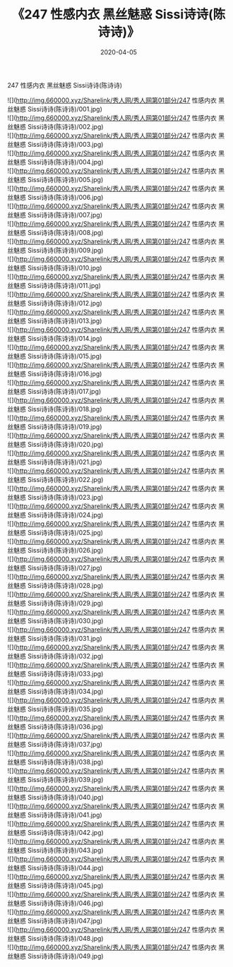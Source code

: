 ﻿---
layout: post
title:  《247 性感内衣 黑丝魅惑 Sissi诗诗(陈诗诗)》
date:   2020-04-05
img: http://img.660000.xyz/Sharelink/秀人网/秀人网第01部分/247 性感内衣 黑丝魅惑 Sissi诗诗(陈诗诗)/000.jpg
categories: [美女, 清纯, 唯美]
---

247 性感内衣 黑丝魅惑 Sissi诗诗(陈诗诗)

  ![](http://img.660000.xyz/Sharelink/秀人网/秀人网第01部分/247 性感内衣 黑丝魅惑 Sissi诗诗(陈诗诗)/001.jpg) <br> ![](http://img.660000.xyz/Sharelink/秀人网/秀人网第01部分/247 性感内衣 黑丝魅惑 Sissi诗诗(陈诗诗)/002.jpg) <br> ![](http://img.660000.xyz/Sharelink/秀人网/秀人网第01部分/247 性感内衣 黑丝魅惑 Sissi诗诗(陈诗诗)/003.jpg) <br> ![](http://img.660000.xyz/Sharelink/秀人网/秀人网第01部分/247 性感内衣 黑丝魅惑 Sissi诗诗(陈诗诗)/004.jpg) <br> ![](http://img.660000.xyz/Sharelink/秀人网/秀人网第01部分/247 性感内衣 黑丝魅惑 Sissi诗诗(陈诗诗)/005.jpg) <br> ![](http://img.660000.xyz/Sharelink/秀人网/秀人网第01部分/247 性感内衣 黑丝魅惑 Sissi诗诗(陈诗诗)/006.jpg) <br> ![](http://img.660000.xyz/Sharelink/秀人网/秀人网第01部分/247 性感内衣 黑丝魅惑 Sissi诗诗(陈诗诗)/007.jpg) <br> ![](http://img.660000.xyz/Sharelink/秀人网/秀人网第01部分/247 性感内衣 黑丝魅惑 Sissi诗诗(陈诗诗)/008.jpg) <br> ![](http://img.660000.xyz/Sharelink/秀人网/秀人网第01部分/247 性感内衣 黑丝魅惑 Sissi诗诗(陈诗诗)/009.jpg) <br> ![](http://img.660000.xyz/Sharelink/秀人网/秀人网第01部分/247 性感内衣 黑丝魅惑 Sissi诗诗(陈诗诗)/010.jpg) <br> ![](http://img.660000.xyz/Sharelink/秀人网/秀人网第01部分/247 性感内衣 黑丝魅惑 Sissi诗诗(陈诗诗)/011.jpg) <br> ![](http://img.660000.xyz/Sharelink/秀人网/秀人网第01部分/247 性感内衣 黑丝魅惑 Sissi诗诗(陈诗诗)/012.jpg) <br> ![](http://img.660000.xyz/Sharelink/秀人网/秀人网第01部分/247 性感内衣 黑丝魅惑 Sissi诗诗(陈诗诗)/013.jpg) <br> ![](http://img.660000.xyz/Sharelink/秀人网/秀人网第01部分/247 性感内衣 黑丝魅惑 Sissi诗诗(陈诗诗)/014.jpg) <br> ![](http://img.660000.xyz/Sharelink/秀人网/秀人网第01部分/247 性感内衣 黑丝魅惑 Sissi诗诗(陈诗诗)/015.jpg) <br> ![](http://img.660000.xyz/Sharelink/秀人网/秀人网第01部分/247 性感内衣 黑丝魅惑 Sissi诗诗(陈诗诗)/016.jpg) <br> ![](http://img.660000.xyz/Sharelink/秀人网/秀人网第01部分/247 性感内衣 黑丝魅惑 Sissi诗诗(陈诗诗)/017.jpg) <br> ![](http://img.660000.xyz/Sharelink/秀人网/秀人网第01部分/247 性感内衣 黑丝魅惑 Sissi诗诗(陈诗诗)/018.jpg) <br> ![](http://img.660000.xyz/Sharelink/秀人网/秀人网第01部分/247 性感内衣 黑丝魅惑 Sissi诗诗(陈诗诗)/019.jpg) <br> ![](http://img.660000.xyz/Sharelink/秀人网/秀人网第01部分/247 性感内衣 黑丝魅惑 Sissi诗诗(陈诗诗)/020.jpg) <br> ![](http://img.660000.xyz/Sharelink/秀人网/秀人网第01部分/247 性感内衣 黑丝魅惑 Sissi诗诗(陈诗诗)/021.jpg) <br> ![](http://img.660000.xyz/Sharelink/秀人网/秀人网第01部分/247 性感内衣 黑丝魅惑 Sissi诗诗(陈诗诗)/022.jpg) <br> ![](http://img.660000.xyz/Sharelink/秀人网/秀人网第01部分/247 性感内衣 黑丝魅惑 Sissi诗诗(陈诗诗)/023.jpg) <br> ![](http://img.660000.xyz/Sharelink/秀人网/秀人网第01部分/247 性感内衣 黑丝魅惑 Sissi诗诗(陈诗诗)/024.jpg) <br> ![](http://img.660000.xyz/Sharelink/秀人网/秀人网第01部分/247 性感内衣 黑丝魅惑 Sissi诗诗(陈诗诗)/025.jpg) <br> ![](http://img.660000.xyz/Sharelink/秀人网/秀人网第01部分/247 性感内衣 黑丝魅惑 Sissi诗诗(陈诗诗)/026.jpg) <br> ![](http://img.660000.xyz/Sharelink/秀人网/秀人网第01部分/247 性感内衣 黑丝魅惑 Sissi诗诗(陈诗诗)/027.jpg) <br> ![](http://img.660000.xyz/Sharelink/秀人网/秀人网第01部分/247 性感内衣 黑丝魅惑 Sissi诗诗(陈诗诗)/028.jpg) <br> ![](http://img.660000.xyz/Sharelink/秀人网/秀人网第01部分/247 性感内衣 黑丝魅惑 Sissi诗诗(陈诗诗)/029.jpg) <br> ![](http://img.660000.xyz/Sharelink/秀人网/秀人网第01部分/247 性感内衣 黑丝魅惑 Sissi诗诗(陈诗诗)/030.jpg) <br> ![](http://img.660000.xyz/Sharelink/秀人网/秀人网第01部分/247 性感内衣 黑丝魅惑 Sissi诗诗(陈诗诗)/031.jpg) <br> ![](http://img.660000.xyz/Sharelink/秀人网/秀人网第01部分/247 性感内衣 黑丝魅惑 Sissi诗诗(陈诗诗)/032.jpg) <br> ![](http://img.660000.xyz/Sharelink/秀人网/秀人网第01部分/247 性感内衣 黑丝魅惑 Sissi诗诗(陈诗诗)/033.jpg) <br> ![](http://img.660000.xyz/Sharelink/秀人网/秀人网第01部分/247 性感内衣 黑丝魅惑 Sissi诗诗(陈诗诗)/034.jpg) <br> ![](http://img.660000.xyz/Sharelink/秀人网/秀人网第01部分/247 性感内衣 黑丝魅惑 Sissi诗诗(陈诗诗)/035.jpg) <br> ![](http://img.660000.xyz/Sharelink/秀人网/秀人网第01部分/247 性感内衣 黑丝魅惑 Sissi诗诗(陈诗诗)/036.jpg) <br> ![](http://img.660000.xyz/Sharelink/秀人网/秀人网第01部分/247 性感内衣 黑丝魅惑 Sissi诗诗(陈诗诗)/037.jpg) <br> ![](http://img.660000.xyz/Sharelink/秀人网/秀人网第01部分/247 性感内衣 黑丝魅惑 Sissi诗诗(陈诗诗)/038.jpg) <br> ![](http://img.660000.xyz/Sharelink/秀人网/秀人网第01部分/247 性感内衣 黑丝魅惑 Sissi诗诗(陈诗诗)/039.jpg) <br> ![](http://img.660000.xyz/Sharelink/秀人网/秀人网第01部分/247 性感内衣 黑丝魅惑 Sissi诗诗(陈诗诗)/040.jpg) <br> ![](http://img.660000.xyz/Sharelink/秀人网/秀人网第01部分/247 性感内衣 黑丝魅惑 Sissi诗诗(陈诗诗)/041.jpg) <br> ![](http://img.660000.xyz/Sharelink/秀人网/秀人网第01部分/247 性感内衣 黑丝魅惑 Sissi诗诗(陈诗诗)/042.jpg) <br> ![](http://img.660000.xyz/Sharelink/秀人网/秀人网第01部分/247 性感内衣 黑丝魅惑 Sissi诗诗(陈诗诗)/043.jpg) <br> ![](http://img.660000.xyz/Sharelink/秀人网/秀人网第01部分/247 性感内衣 黑丝魅惑 Sissi诗诗(陈诗诗)/044.jpg) <br> ![](http://img.660000.xyz/Sharelink/秀人网/秀人网第01部分/247 性感内衣 黑丝魅惑 Sissi诗诗(陈诗诗)/045.jpg) <br> ![](http://img.660000.xyz/Sharelink/秀人网/秀人网第01部分/247 性感内衣 黑丝魅惑 Sissi诗诗(陈诗诗)/046.jpg) <br> ![](http://img.660000.xyz/Sharelink/秀人网/秀人网第01部分/247 性感内衣 黑丝魅惑 Sissi诗诗(陈诗诗)/047.jpg) <br> ![](http://img.660000.xyz/Sharelink/秀人网/秀人网第01部分/247 性感内衣 黑丝魅惑 Sissi诗诗(陈诗诗)/048.jpg) <br> ![](http://img.660000.xyz/Sharelink/秀人网/秀人网第01部分/247 性感内衣 黑丝魅惑 Sissi诗诗(陈诗诗)/049.jpg) <br>